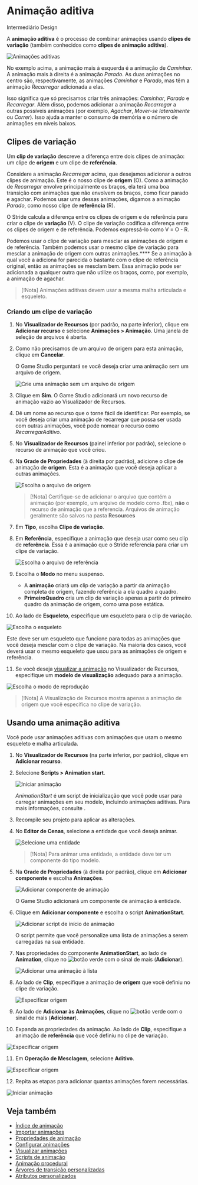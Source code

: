 # Animação aditiva

<span class="badge text-bg-primary">Intermediário</span>
<span class="badge text-bg-success">Design</span>

A **animação aditiva** é o processo de combinar animações usando **clipes de variação** (também conhecidos como **clipes de animação aditiva**).

![Animações aditivas](media/animations-additive-sample.gif)

No exemplo acima, a animação mais à esquerda é a animação de *Caminhar*. A animação mais à direita é a animação *Parado*. As duas animações no centro são, respectivamente, as animações *Caminhar* e *Parado*, mas têm a animação *Recarregar* adicionada a elas.

Isso significa que só precisamos criar três animações: *Caminhar*, *Parado* e *Recarregar*. Além disso, podemos adicionar a animação *Recarregar* a outras possíveis animações (por exemplo, *Agachar*, *Mover-se lateralmente* ou *Correr*). Isso ajuda a manter o consumo de memória e o número de animações em níveis baixos.

## Clipes de variação

Um **clip de variação** descreve a diferença entre dois clipes de animação: um clipe de **origem** e um clipe de **referência**.

Considere a animação *Recarregar* acima, que desejamos adicionar a outros clipes de animação. Este é o nosso clipe de **origem** (O). Como a animação de *Recarregar* envolve principalmente os braços, ela terá uma boa transição com animações que não envolvem os braços, como ficar parado e agachar. Podemos usar uma dessas animações, digamos a animação *Parado*, como nosso clipe de **referência** (R).

O Stride calcula a diferença entre os clipes de origem e de referência para criar o clipe de **variação** (V). O clipe de variação codifica a diferença entre os clipes de origem e de referência. Podemos expressá-lo como V = O - R.

Podemos usar o clipe de variação para mesclar as animações de origem e de referência. Também podemos usar o mesmo clipe de variação para mesclar a animação de origem com outras animações.**** Se a animação à qual você a adiciona for parecida o bastante com o clipe de referência original, então as animações se mesclam bem. Essa animação pode ser adicionada a qualquer outra que não utilize os braços, como, por exemplo, a animação de agachar.

> [!Nota]
> Animações aditivas devem usar a mesma malha articulada e esqueleto.

### Criando um clipe de variação

1. No **Visualizador de Recursos** (por padrão, na parte inferior), clique em **Adicionar recurso** e selecione **Animações > Animação**. Uma janela de seleção de arquivos é aberta.

2. Como não precisamos de um arquivo de origem para esta animação, clique em **Cancelar**.

   O Game Studio perguntará se você deseja criar uma animação sem um arquivo de origem.

   ![Crie uma animação sem um arquivo de origem](media/create-animation-without-source-file.png)

3. Clique em **Sim**. O Game Studio adicionará um novo recurso de animação vazio ao Visualizador de Recursos.

4. Dê um nome ao recurso que o torne fácil de identificar. Por exemplo, se você deseja criar uma animação de recarregar que possa ser usada com outras animações, você pode nomear o recurso como *RecarregarAditivo*.

5. No **Visualizador de Recursos** (painel inferior por padrão), selecione o recurso de animação que você criou.

6. Na **Grade de Propriedades** (à direita por padrão), adicione o clipe de animação de **origem**. Esta é a animação que você deseja aplicar a outras animações.

   ![Escolha o arquivo de origem](media/animations-additive-animations-1.png)

   > [!Nota]
   > Certifique-se de adicionar o arquivo que contém a animação (por exemplo, um arquivo de modelo como .fbx), **não** o recurso de animação que a referencia. Arquivos de animação geralmente são salvos na pasta **Resources**

7. Em **Tipo**, escolha **Clipe de variação**.

8. Em **Referência**, especifique a animação que deseja usar como seu clip de **referência**. Essa é a animação que o Stride referencia para criar um clipe de variação.

   ![Escolha o arquivo de referência](media/animations-additive-animations-2.png)

9. Escolha o **Modo** no menu suspenso.

   * A **animação** criará um clip de variação a partir da animação completa de origem, fazendo referência a ela quadro a quadro.
   * **PrimeiroQuadro** cria um clip de variação apenas a partir do primeiro quadro da animação de origem, como uma pose estática.

10. Ao lado de **Esqueleto**, especifique um esqueleto para o clip de variação.

   ![Escolha o esqueleto](media/animations-additive-animations-3.png)

   Este deve ser um esqueleto que funcione para todas as animações que você deseja mesclar com o clipe de variação. Na maioria dos casos, você deverá usar o mesmo esqueleto que usou para as animações de origem e referência.

11. Se você deseja [visualizar a animação](preview-animations.md) no Visualizador de Recursos,
   especifique um **modelo de visualização** adequado para a animação.

   ![Escolha o modo de reprodução](media/animations-additive-animations-4.png)

   > [!Nota]
   > A Visualização de Recursos mostra apenas a animação de origem que você especifica no clipe de variação.

## Usando uma animação aditiva

Você pode usar animações aditivas com animações que usam o mesmo esqueleto e malha articulada.

1. No **Visualizador de Recursos** (na parte inferior, por padrão), clique em **Adicionar recurso**.

2. Selecione **Scripts > Animation start**.

   ![Iniciar animação](media/animations-additive-animations-animation-start.png)

   *AnimationStart* é um script de inicialização que você pode usar para carregar animações em seu modelo, incluindo animações aditivas. Para mais informações, consulte [](animation-scripts.md).

3. Recompile seu projeto para aplicar as alterações.

4. No **Editor de Cenas**, selecione a entidade que você deseja animar.

   ![Selecione uma entidade](media/animations-use-3d-animations-select-entity.png)

   > [!Nota]
   > Para animar uma entidade, a entidade deve ter um componente do tipo modelo.

5. Na **Grade de Propriedades** (à direita por padrão), clique em **Adicionar componente** e escolha **Animações**.

   ![Adicionar componente de animação](media/animations-use-3d-animations-add-animation-component.png)

   O Game Studio adicionará um componente de animação à entidade.

6. Clique em **Adicionar componente** e escolha o script **AnimationStart**.

   ![Adicionar script de início de animação](media/add-animation-start-script.png)

   O script permite que você personalize uma lista de animações a serem carregadas na sua entidade.

7. Nas propriedades do componente **AnimationStart**, ao lado de **Animation**, clique no ![botão verde](~/manual/game-studio/media/green-plus-icon.png) com o sinal de mais (**Adicionar**).

   ![Adicionar uma animação à lista](media/add-animation-to-list.png)

8. Ao lado de **Clip**, especifique a animação de **origem** que você definiu no clipe de variação.

   ![Especificar origem](media/specify-clip-1.png)

9. Ao lado de **Adicionar às Animações**, clique no ![botão verde](~/manual/game-studio/media/green-plus-icon.png) com o sinal de mais (**Adicionar**).

10. Expanda as propriedades da animação. Ao lado de **Clip**, especifique a animação de **referência** que você definiu no clipe de variação.

   ![Especificar origem](media/specify-clip-2.png)

11. Em **Operação de Mesclagem**, selecione **Aditivo**.

   ![Especificar origem](media/type-additive.png)

12. Repita as etapas para adicionar quantas animações forem necessárias.

   ![Iniciar animação](media/animations-additive-animations-start2.png)

## Veja também

* [Índice de animação](index.md)
* [Importar animações](import-animations.md)
* [Propriedades de animação](animation-properties.md)
* [Configurar animações](set-up-animations.md)
* [Visualizar animações](preview-animations.md)
* [Scripts de animação](animation-scripts.md)
* [Animação procedural](procedural-animation.md)
* [Árvores de transição personalizadas](custom-blend-trees.md)
* [Atributos personalizados](custom-attributes.md)